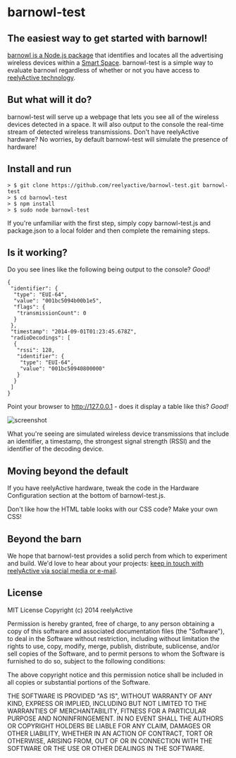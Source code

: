 barnowl-test
============

The easiest way to get started with barnowl!
--------------------------------------------

[barnowl is a Node.js package](https://www.npmjs.org/package/barnowl) that identifies and locates all the advertising wireless devices within a [Smart Space](http://context.reelyactive.com).  barnowl-test is a simple way to evaluate barnowl regardless of whether or not you have access to [reelyActive technology](http://context.reelyactive.com/technology.html).

But what will it do?
--------------------

barnowl-test will serve up a webpage that lets you see all of the wireless devices detected in a space.  It will also output to the console the real-time stream of detected wireless transmissions.  Don't have reelyActive hardware?  No worries, by default barnowl-test will simulate the presence of hardware!

Install and run
---------------

    > $ git clone https://github.com/reelyactive/barnowl-test.git barnowl-test
    > $ cd barnowl-test
    > $ npm install
    > $ sudo node barnowl-test

If you're unfamiliar with the first step, simply copy barnowl-test.js and package.json to a local folder and then complete the remaining steps.

Is it working?
--------------

Do you see lines like the following being output to the console?  _Good!_

    {
     "identifier": {
      "type": "EUI-64",
      "value": "001bc5094b00b1e5",
      "flags": {
       "transmissionCount": 0
      }
     },
     "timestamp": "2014-09-01T01:23:45.678Z",
     "radioDecodings": [
      {
       "rssi": 128,
       "identifier": {
        "type": "EUI-64",
        "value": "001bc50940800000"
       }
      }
     ]
    }

Point your browser to http://127.0.0.1 - does it display a table like this?  _Good!_

![screenshot](http://reelyactive.com/images/barnowl-test-screenshot.png)

What you're seeing are simulated wireless device transmissions that include an identifier, a timestamp, the strongest signal strength (RSSI) and the identifier of the decoding device.

Moving beyond the default
-------------------------

If you have reelyActive hardware, tweak the code in the Hardware Configuration section at the bottom of barnowl-test.js.

Don't like how the HTML table looks with our CSS code?  Make your own CSS!

Beyond the barn
---------------

We hope that barnowl-test provides a solid perch from which to experiment and build.  We'd love to hear about your projects: [keep in touch with reelyActive via social media or e-mail](http://context.reelyactive.com/contact.html).

License
-------

MIT License
Copyright (c) 2014 reelyActive

Permission is hereby granted, free of charge, to any person obtaining a copy of this software and associated documentation files (the "Software"), to deal in the Software without restriction, including without limitation the rights to use, copy, modify, merge, publish, distribute, sublicense, and/or sell copies of the Software, and to permit persons to whom the Software is furnished to do so, subject to the following conditions:

The above copyright notice and this permission notice shall be included in all copies or substantial portions of the Software.

THE SOFTWARE IS PROVIDED "AS IS", WITHOUT WARRANTY OF ANY KIND, EXPRESS OR 
IMPLIED, INCLUDING BUT NOT LIMITED TO THE WARRANTIES OF MERCHANTABILITY, 
FITNESS FOR A PARTICULAR PURPOSE AND NONINFRINGEMENT. IN NO EVENT SHALL THE 
AUTHORS OR COPYRIGHT HOLDERS BE LIABLE FOR ANY CLAIM, DAMAGES OR OTHER 
LIABILITY, WHETHER IN AN ACTION OF CONTRACT, TORT OR OTHERWISE, ARISING FROM, 
OUT OF OR IN CONNECTION WITH THE SOFTWARE OR THE USE OR OTHER DEALINGS IN 
THE SOFTWARE.
